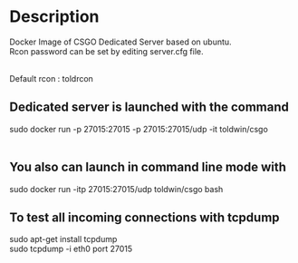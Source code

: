 # Description
Docker Image of CSGO Dedicated Server based on ubuntu.<br>Rcon password can be set by editing server.cfg file.<br><br>

Default rcon : toldrcon   

## Dedicated server is launched with the command
sudo docker run -p  27015:27015 -p 27015:27015/udp -it toldwin/csgo
<br><br>
## You also can launch in command line mode with
sudo docker run -itp 27015:27015/udp toldwin/csgo bash

## To test all incoming connections with tcpdump
sudo apt-get install tcpdump<br>
sudo tcpdump -i eth0 port 27015

